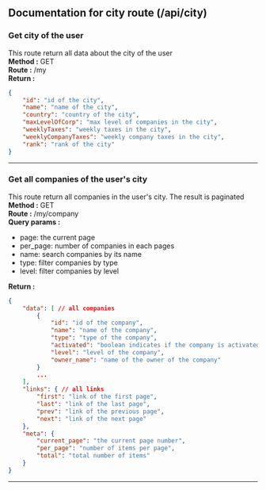 ## Documentation for city route (/api/city)

### Get city of the user
This route return all data about the city of the user  
**Method :** GET  
**Route :** /my  
**Return :**  
```json
{
    "id": "id of the city",
    "name": "name of the city",
    "country": "country of the city",
    "maxLevelOfCorp": "max level of companies in the city",
    "weeklyTaxes": "weekly taxes in the city",
    "weeklyCompanyTaxes": "weekly company taxes in the city",
    "rank": "rank of the city"
}
```
---

### Get all companies of the user's city
This route return all companies in the user's city. The result is paginated  
**Method :** GET  
**Route :** /my/company  
**Query params :**
- page: the current page
- per_page: number of companies in each pages
- name: search companies by its name
- type: filter companies by type
- level: filter companies by level  

**Return :**  
```json
{
    "data": [ // all companies
        {
            "id": "id of the company",
            "name": "name of the company",
            "type": "type of the company",
            "activated": "boolean indicates if the company is activated",
            "level": "level of the company",
            "owner_name": "name of the owner of the company"
        }
        ...
    ],
    "links": { // all links
        "first": "link of the first page",
        "last": "link of the last page",
        "prev": "link of the previous page",
        "next": "link of the next page"
    },
    "meta": {
        "current_page": "the current page number",
        "per_page": "number of items per page",
        "total": "total number of items"
    }
}
```
---